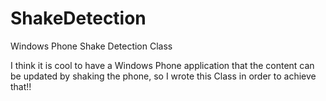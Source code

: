 ShakeDetection
==============

Windows Phone Shake Detection Class

I think it is cool to have a Windows Phone application that the content can be updated by shaking the phone, so I wrote this Class in order to achieve that!!
 
 
